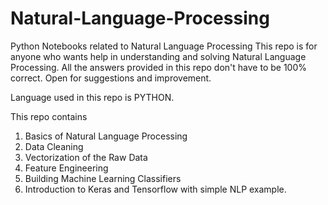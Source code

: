 # Natural-Language-Processing
Python Notebooks related to Natural Language Processing
This repo is for anyone who wants help in understanding and solving Natural Language Processing. All the answers provided in this repo don't have to be 100% correct. Open for suggestions and improvement.

Language used in this repo is PYTHON.

This repo contains
1. Basics of Natural Language Processing
2. Data Cleaning
3. Vectorization of the Raw Data
4. Feature Engineering
5. Building Machine Learning Classifiers
6. Introduction to Keras and Tensorflow with simple NLP example.
